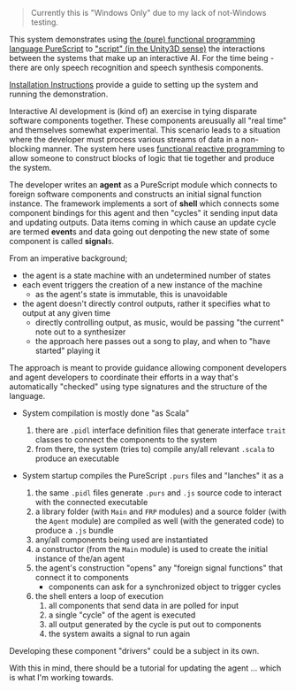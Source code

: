 
> Currently this is "Windows Only" due to my lack of not-Windows testing.

This system demonstrates using [the (pure) functional programming language PureScript](https://www.purescript.org/) to ["script" (in the Unity3D sense)](https://docs.unity3d.com/Manual/ScriptingSection.html) the interactions between the systems that make up an interactive AI.
For the time being - there are only speech recognition and speech synthesis components.

[Installation Instructions](INSTALL.md) provide a guide to setting up the system and running the demonstration.


Interactive AI development is (kind of) an exercise in tying disparate software components together.
These components areusually all "real time" and themselves somewhat experimental.
This scenario leads to a situation where the developer must process various streams of data in a non-blocking manner.
The system here uses [functional reactive programming](https://en.wikipedia.org/wiki/Functional_reactive_programming) to allow someone to construct blocks of logic that tie together and produce the system.

The developer writes an **agent** as a PureScript module which connects to foreign software components and constructs an initial signal function instance.
The framework implements a sort of **shell** which connects some component bindings for this agent and then "cycles" it sending input data and updating outputs.
Data items coming in which cause an update cycle are termed **event**s and data going out denpoting the new state of some component is called **signal**s.

<!-- need more rewrite here -->

From an imperative background;
- the agent is a state machine with an undetermined number of states
- each event triggers the creation of a new instance of the machine
	- as the agent's state is immutable, this is unavoidable
- the agent doesn't directly control outputs, rather it specifies what to output at any given time
	- directly controlling output, as music, would be passing "the current" note out to a synthesizer
	- the approach here passes out a song to play, and when to "have started" playing it


The approach is meant to provide guidance allowing component developers and agent developers to coordinate their efforts in a way that's automatically "checked" using type signatures and the structure of the language.

- System compilation is mostly done "as Scala"
	1. there are `.pidl` interface definition files that generate interface `trait` classes to connect the components to the system
	2. from there, the system (tries to) compile any/all relevant `.scala` to produce an executable

- System startup compiles the PureScript `.purs` files and "lanches" it as a
	1. the same `.pidl` files generate `.purs` and `.js` source code to interact with the connected executable
	2. a library folder (with `Main` and `FRP` modules) and a source folder (with the `Agent` module) are compiled as well (with the generated code) to produce a `.js` bundle
	3. any/all components being used are instantiated
	4. a constructor (from the `Main` module) is used to create the initial instance of the/an agent
	5. the agent's construction "opens" any "foreign signal functions" that connect it to components
		- components can ask for a synchronized object to trigger cycles
	6. the shell enters a loop of execution
		1. all components that send data in are polled for input
		2. a single "cycle" of the agent is executed
		3. all output generated by the cycle is put out to components
		4. the system awaits a signal to run again


Developing these component "drivers" could be a subject in its own.

With this in mind, there should be a tutorial for updating the agent ... which is what I'm working towards.
